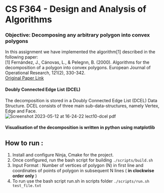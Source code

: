 # CS F364 -  Design and Analysis of Algorithms

### Objective: Decomposing any arbitrary polygon into convex polygons
In this assignment we have implemented the algorithm[1] described in the following paper: </br>
[1] Fernández, J., Cánovas, L., & Pelegrın, B. (2000). Algorithms for the decomposition of a polygon into 
convex polygons. European Journal of Operational Research, 121(2), 330-342. </br>
[Original Paper Link](https://doi.org/10.1016/S0377-2217(99)00033-8)
</br>
#### Doubly Connected Edge List (DCEL)
The decomposition is stored in a Doubly Connected Edge List (DCEL) Data Structure.
DCEL consists of three main sub-data-structures, namely Vertex, Edge and Face. </br>
![Screenshot 2023-05-12 at 16-24-22 lect10-dcel pdf](https://github.com/Ashwin-1709/DAA-Assignment-1/assets/98446038/8f28bba2-e826-4bd9-a3f7-88cc48f7480e)

#### Visualisation of the decomposition is written in python using matplotlib

## How to run : 
1. Install and configure Ninja, Cmake for the project.
2. Once configured, run the bash script for building ```./scripts/build.sh```
3. Input Format : Number of vertices of polygon (N) in first line and coordinates of points of polygon in subsequent N lines ( **in clockwise order only** )
4. To run use the bash script run.sh in scripts folder ```./scripts/run.sh test_file.txt```
